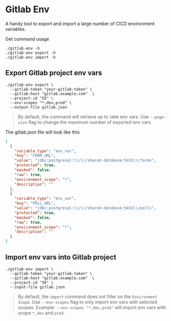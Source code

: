 # Gitlab Env

A handy tool to export and import a large number of CICD environment variables.

Get command usage
```shell
./gitlab-env -h
./gitlab-env export -h
./gitlab-env import -h
```

## Export Gitlab project env vars

```shell
./gitlab-env export \
  --gitlab-token "your-gitlab-token" \
  --gitlab-host "gitlab.example.com"  \
  --project-id "55" \
  --env-scopes "*,dev,prod" \
  --output-file gitlab.json
```
> By default, the command will retrieve up to `1000` env vars. Use `--page-size` flag to change the maximum number of exported env vars. 

The gitlab.json file will look like this
```json
[
  {
    "variable_type": "env_var",
    "key": "FORM_URL",
    "value": "jdbc:postgresql:\\/\\/shared-database:5432\\/forms",
    "protected": true,
    "masked": false,
    "raw": true,
    "environment_scope": "*",
    "description": ""
  },
  {
    "variable_type": "env_var",
    "key": "POLL_URL",
    "value": "jdbc:postgresql:\\/\\/shared-database:5432\\/polls",
    "protected": true,
    "masked": false,
    "raw": true,
    "environment_scope": "*",
    "description": ""
  }
]
```

## Import env vars into Gitlab project

```shell
./gitlab-env import \
  --gitlab-token "your-gitlab-token" \
  --gitlab-host "gitlab.example.com"  \
  --project-id "56" \
  --input-file gitlab.json
```

> By default, the `import` command does not filter on the `Environment Scope`. Use `--env-scopes` flag to only import env vars with selected scopes. 
Example: `--env-scopes "*,dev,prod"` will import env vars with scope `*`, `dev` and `prod`. 